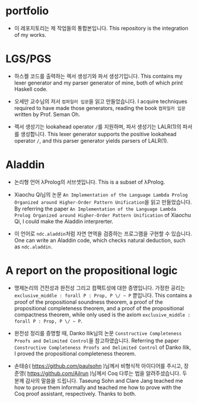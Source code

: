 # portfolio

- 이 레포지토리는 제 작업들의 통합본입니다. This repository is the integration of my works.

# LGS/PGS

- 하스켈 코드를 출력하는 렉서 생성기와 파서 생성기입니다. This contains my lexer generator and my parser generator of mine, both of which print Haskell code.

- 오세만 교수님의 저서 `컴파일러 입문`을 읽고 만들었습니다. I acquire techniques required to have made those generators, reading the book `컴파일러 입문` written by Prof. Seman Oh.

- 렉서 생성기는 lookahead operator `/`를 지원하며, 파서 생성기는 LALR(1)의 파서를 생성합니다. This lexer generator supports the positive lookahead operator `/`, and this parser generator yields parsers of LALR(1).

# Aladdin

- 논리형 언어 λProlog의 서브셋입니다. This is a subset of λProlog.

- Xiaochu Qi님의 논문 `An Implementation of the Language Lambda Prolog Organized around Higher-Order Pattern Unification`을 읽고 만들었습니다. By referring the paper `An Implementation of the Language Lambda Prolog Organized around Higher-Order Pattern Unification` of Xiaochu Qi, I could make the Aladdin interprerter.

- 이 언어로 `ndc.aladdin`처럼 자연 연역을 검증하는 프로그램을 구현할 수 있습니다. One can write an Aladdin code, which checks natural deduction, such as `ndc.aladdin`.

# A report on the propositional logic

- 명제논리의 건전성과 완전성 그리고 컴팩트성에 대한 증명입니다. 가정한 공리는 `exclusive_middle : forall P : Prop, P \/ ~ P` 뿐입니다. This contains a proof of the propositional soundness theorem, a proof of the propositional completeness theorem, and a proof of the propositional compactness theorem, while only used is the axiom `exclusive_middle : forall P : Prop, P \/ ~ P`.

- 완전성 정리를 증명할 때, Danko Ilik님의 논문 `Constructive Completeness Proofs and Delimited Control`을 참고하였습니다. Referring the paper `Constructive Completeness Proofs and Delimited Control` of Danko Ilik, I proved the propositional completeness theorem.

- 손태승( https://github.com/paulsohn )님께서 비형식적 아이디어를 주시고, 장준영( https://github.com/Ailrun )님께서 Coq 다루는 법을 알려주셨습니다. 두 분께 감사의 말씀을 드립니다. Taseung Sohn and Clare Jang teached me how to prove them informally and teached me how to prove with the Coq proof assistant, respectively. Thanks to both.

